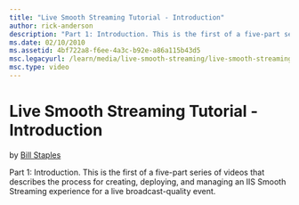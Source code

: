 ```yaml
---
title: "Live Smooth Streaming Tutorial - Introduction"
author: rick-anderson
description: "Part 1: Introduction. This is the first of a five-part series of videos that describes the process for creating, deploying, and managing an IIS Smooth Stream..."
ms.date: 02/10/2010
ms.assetid: 4bf722a8-f6ee-4a3c-b92e-a86a115b43d5
msc.legacyurl: /learn/media/live-smooth-streaming/live-smooth-streaming-tutorial-introduction
msc.type: video
---
```

# Live Smooth Streaming Tutorial - Introduction

by [Bill Staples](https://twitter.com/bstaples)

Part 1: Introduction. This is the first of a five-part series of videos that describes the process for creating, deploying, and managing an IIS Smooth Streaming experience for a live broadcast-quality event.